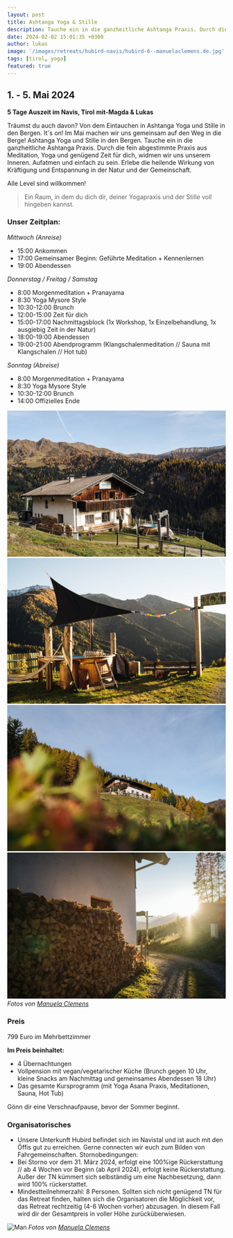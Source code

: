 ```yaml
---
layout: post
title: Ashtanga Yoga & Stille
description: Tauche ein in die ganzheitliche Ashtanga Praxis. Durch die fein abgestimmte Praxis aus Meditation, Yoga und genügend Zeit für dich, widmen wir uns unserem Inneren.  Aufatmen und einfach zu sein. Erlebe die heilende Wirkung von Kräftigung und Entspannung in der Natur und der Gemeinschaft. 
date: 2024-02-02 15:01:35 +0300
author: lukas
image: '/images/retreats/hubird-navis/hubird-6--manuelaclemens.de.jpg'
tags: [tirol, yoga]
featured: true
---
```


## 1. - 5. Mai 2024
**5 Tage Auszeit im Navis, Tirol**
**mit-Magda & Lukas**

Träumst du auch davon? Von dem Eintauchen in Ashtanga Yoga und Stille in den Bergen. It´s on! 
Im Mai machen wir uns gemeinsam auf den Weg in die Berge! Ashtanga Yoga und Stille in den Bergen. Tauche ein in die ganzheitliche Ashtanga Praxis. Durch die fein abgestimmte Praxis aus Meditation, Yoga und genügend Zeit für dich, widmen wir uns unserem Inneren.  Aufatmen und einfach zu sein. Erlebe die heilende Wirkung von Kräftigung und Entspannung in der Natur und der Gemeinschaft. 

Alle Level sind willkommen!

> Ein Raum, in dem du dich dir, deiner Yogapraxis und der Stille voll hingeben kannst.


### Unser Zeitplan:

*Mittwoch (Anreise)*

- 15:00 Ankommen 
- 17:00 Gemeinsamer Beginn: Geführte Meditation + Kennenlernen 
- 19:00 Abendessen

*Donnerstag / Freitag / Samstag*

- 8:00 Morgenmeditation + Pranayama 
- 8:30 Yoga Mysore Style 
- 10:30-12:00 Brunch 
- 12:00-15:00 Zeit für dich 
- 15:00-17:00 Nachmittagsblock (1x Workshop, 1x Einzelbehandlung, 1x ausgiebig Zeit in der Natur) 
- 18:00-19:00 Abendessen 
- 19:00-21:00 Abendprogramm (Klangschalenmeditation // Sauna mit Klangschalen // Hot tub)

*Sonntag (Abreise)*

- 8:00 Morgenmeditation + Pranayama
- 8:30 Yoga Mysore Style 
- 10:30-12:00 Brunch 
- 14:00 Offizielles Ende

<div class="gallery-box">
  <div class="gallery">
    <img src="/images/retreats/hubird-navis/hubird-1--manuelaclemens.de.jpg" loading="lazy">
    <img src="/images/retreats/hubird-navis/hubird-2--manuelaclemens.de.jpg" loading="lazy">
    <img src="/images/retreats/hubird-navis/hubird-3--manuelaclemens.de.jpg" loading="lazy">
    <img src="/images/retreats/hubird-navis/hubird-5--manuelaclemens.de.jpg" loading="lazy">
  </div>
  <em>Fotos von <a href="https://manuelaclemens.de" target="_blank">Manuela Clemens</a></em>
</div>

### Preis

799 Euro im Mehrbettzimmer

**Im Preis beinhaltet:**

- 4 Übernachtungen
- Vollpension mit vegan/vegetarischer Küche (Brunch gegen 10 Uhr, kleine Snacks am Nachmittag und gemeinsames Abendessen 18 Uhr)
- Das gesamte Kursprogramm (mit Yoga Asana Praxis, Meditationen, Sauna, Hot Tub)

Gönn dir eine Verschnaufpause, bevor der Sommer beginnt.


### Organisatorisches

- Unsere Unterkunft Hubird befindet sich im Navistal und ist auch mit den Öffis gut zu erreichen. Gerne connecten wir euch zum Bilden von Fahrgemeinschaften.
Stornobedingungen:
- Bei Storno vor dem 31. März 2024, erfolgt eine 100%ige Rückerstattung // ab 4 Wochen vor Beginn (ab April 2024), erfolgt keine Rückerstattung. Außer der TN kümmert sich selbständig um eine Nachbesetzung, dann wird 100% rückerstattet.
- Mindestteilnehmerzahl: 8 Personen. 
Sollten sich nicht genügend TN für das Retreat finden, halten sich die Organisatoren die Möglichkeit vor, das Retreat  rechtzeitig (4-6 Wochen vorher) abzusagen. In diesem Fall wird dir der Gesamtpreis in voller Höhe zurücküberwiesen.


![Man]({{site.baseurl}}/images/retreats/hubird-navis/hubird-4--manuelaclemens.de.jpg#wide)
*Fotos von [Manuela Clemens](https://manuelaclemens.de)*
